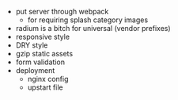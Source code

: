 * put server through webpack
    * for requiring splash category images
* radium is a bitch for universal (vendor prefixes)
* responsive style
* DRY style
* gzip static assets
* form validation
* deployment
    * nginx config
    * upstart file
